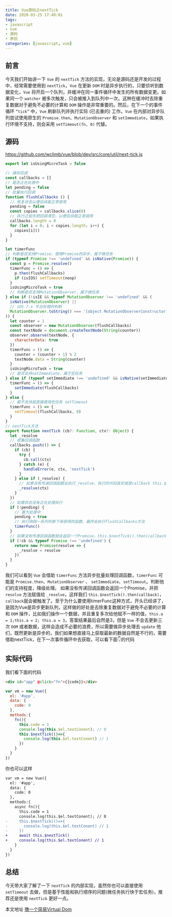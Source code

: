 ```yaml
---
title: Vue源码之nextTick
date: 2020-03-25 17:49:01
tags:
- javascript
- vue
- 源码
- 原创
categories: [javascript, vue]
---
```


## 前言

今天我们开始讲一下 `Vue` 的 `nextTick` 方法的实现，无论是源码还是开发的过程中，经常需要使用到 `nextTick`，`Vue` 在更新 `DOM` 时是异步执行的，只要侦听到数据变化，`Vue` 将开启一个队列，并缓冲在同一事件循环中发生的所有数据变更。如果同一个 `watcher` 被多次触发，只会被推入到队列中一次。这种在缓冲时去除重复数据对于避免不必要的计算和 `DOM` 操作是非常重要的。然后，在下一个的事件循环 `“tick”` 中，`Vue` 刷新队列并执行实际 (已去重的) 工作。`Vue` 在内部对异步队列尝试使用原生的 `Promise.then`、`MutationObserver` 和 `setImmediate`，如果执行环境不支持，则会采用 `setTimeout(fn, 0)` 代替。

<!-- more -->
## 源码

https://github.com/wclimb/vue/blob/dev/src/core/util/next-tick.js
```js
export let isUsingMicroTask = false

// 储存回调
const callbacks = []
// 是否正在处理中
let pending = false
// 批量执行回调
function flushCallbacks () {
  // 恢复状态以便后续能正常使用
  pending = false
  const copies = callbacks.slice(0)
  // 执行之前先把回调清空，以便后续能正常调用
  callbacks.length = 0
  for (let i = 0; i < copies.length; i++) {
    copies[i]()
  }
}

let timerFunc
// 判断是否支持Promise，使用Promise的异步，属于微任务
if (typeof Promise !== 'undefined' && isNative(Promise)) {
  const p = Promise.resolve()
  timerFunc = () => {
    p.then(flushCallbacks)
    if (isIOS) setTimeout(noop)
  }
  isUsingMicroTask = true
  // 判断是否支持MutationObserver，属于微任务
} else if (!isIE && typeof MutationObserver !== 'undefined' && (
  isNative(MutationObserver) ||
  // iOS 7.x 平台处理的判断
  MutationObserver.toString() === '[object MutationObserverConstructor]'
)) {
  let counter = 1
  const observer = new MutationObserver(flushCallbacks)
  const textNode = document.createTextNode(String(counter))
  observer.observe(textNode, {
    characterData: true
  })
  timerFunc = () => {
    counter = (counter + 1) % 2
    textNode.data = String(counter)
  }
  isUsingMicroTask = true
  // 是否支持setImmediate，属于宏任务
} else if (typeof setImmediate !== 'undefined' && isNative(setImmediate)) {
  timerFunc = () => {
    setImmediate(flushCallbacks)
  }
} else {
  // 都不支持就直接使用宏任务 setTimeout
  timerFunc = () => {
    setTimeout(flushCallbacks, 0)
  }
}
// nextTick方法
export function nextTick (cb?: Function, ctx?: Object) {
  let _resolve
  // 收集回调函数
  callbacks.push(() => {
    if (cb) {
      try {
        cb.call(ctx)
      } catch (e) {
        handleError(e, ctx, 'nextTick')
      }
    } else if (_resolve) {
      // 如果没有传递回调函数会执行_resolve，执行的代码其实就是callback this.$nextTick().then(callback)
      _resolve(ctx)
    }
  })
  // 如果状态没有正在处理执行
  if (!pending) {
    // 置为处理中
    pending = true
    // 执行刚刚一系列判断下来获得的函数，最终会执行flushCallbacks方法
    timerFunc()
  }
  // 如果没有传递回调函数就会返回一个Promise，this.$nextTick().then(callback)，执行 _resolve(ctx) 之后会执行callback
  if (!cb && typeof Promise !== 'undefined') {
    return new Promise(resolve => {
      _resolve = resolve
    })
  }
}
```
我们可以看到 `Vue` 会借助 `timerFunc` 方法异步批量处理回调函数，`timerFunc` 可能是 `Promise.then`、`MutationObserver` 、 `setImmediate`、`setTimeout`。判断他们的支持程度，降级处理。
如果没有传递回调函数会返回一个Promise，并把 `resolve` 方法赋值给 `_resolve`，这样我们 `this.$nextTick().then(callback)`，`callback`就会被触发了。至于为什么要使用timerFunc这种方式，开头已经讲了，是因为Vue是异步更新队列，这样做的好处是去除重复数据对于避免不必要的计算和 `DOM` 操作，比如我们操作一个数据，并且重复多次给他赋不一样的值，`this.a = 1;this.a = 2; this.a = 3`，答案结果最后自然是3，但是 `Vue` 不会去更新三次 `DOM` 或者数据，这样会造成不必要的浪费，所以需要做异步处理去 `update` 他们，既然更新是异步的，我们如果想直接马上获取最新的数据自然是不行的，需要借助nextTick，在下一次事件循环中去获取，可以看下面👇的代码

## 实际代码

我们看下面的代码
```html
<div id="app" @click="fn">{{code}}</div>
```

```js
var vm = new Vue({
  el: '#app',
  data: {
    code: 0
  },
  methods:{
    fn(){
      this.code = 1
      console.log(this.$el.textConent); // 0
      this.$nextTick(()=>{
        console.log(this.$el.textConent) // 1
      })
    }
  }
})
```
你也可以这样

```diff
var vm = new Vue({
  el: '#app',
  data: {
    code: 0
  },
  methods:{
    async fn(){
      this.code = 1
      console.log(this.$el.textConent); // 0
-     this.$nextTick(()=>{
-       console.log(this.$el.textConent) // 1
-     })
+     await this.$nextTick()
+     console.log(this.$el.textConent) // 1
    }
  }
})
```

## 总结

今天带大家了解了一下 `nextTick` 的内部实现，虽然你也可以直接使用 `setTimeout` 去做，但是基于性能和执行顺序的问题(微任务执行快于宏任务)，推荐还是使用 `nextTick` 更好一点。


本文地址 [撸一个简易Virtual Dom](http://www.wclimb.site/2020/03/19/simple-virtual-dom/)